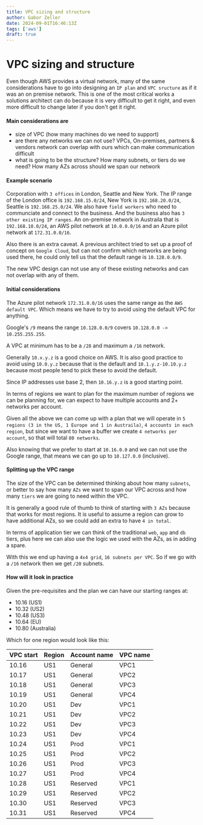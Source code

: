 ```yaml
---
title: VPC sizing and structure
author: Gabor Zeller
date: 2024-09-01T16:46:13Z
tags: ['aws']
draft: true
---
```


# VPC sizing and structure

Even though AWS provides a virtual network, many of the same considerations have to go into designing an `IP plan` and `VPC sructure` as if it was an on premise network. This is one of the most critical works a solutions architect can do because it is very difficult to get it right, and even more difficult to change later if you don't get it right.

#### Main considerations are

- size of VPC (how many machines do we need to support)
- are there any networks we can not use? VPCs, On-premises, partners & vendors network can overlap with ours which can make communication difficult
- what is going to be the structure? How many subnets, or tiers do we need? How many AZs across should we span our network

#### Example scenario

Corporation with `3 offices` in London, Seattle and New York. The IP range of the London office is `192.168.15.0/24`, New York is `192.168.20.0/24`, Seattle is `192.168.25.0/24`. We also have `field workers` who need to communciate and connect to the business. And the business also has `3 other existing IP ranges`. An on-premise network in Austraila that is `192.168.10.0/24`, an AWS pilot network at `10.0.0.0/16` and an Azure pilot network at `172.31.0.0/16`.

Also there is an extra caveat. A previous architect tried to set up a proof of concept on `Google Cloud`, but can not confirm which networks are being used there, he could only tell us that the default range is `10.128.0.0/9`.

The new VPC design can not use any of these existing networks and can not overlap with any of them.

#### Initial considerations

The Azure pilot network `172.31.0.0/16` uses the same range as the `AWS default VPC`. Which means we have to try to avoid using the default VPC for anything.

Google's `/9` means the range `10.128.0.0/9` covers `10.128.0.0 -> 10.255.255.255`.

A VPC at minimum has to be a `/28` and maximum a `/16` network.

Generally `10.x.y.z` is a good choice on AWS. It is also good practice to avoid using `10.0.y.z` because that is the default and `10.1.y.z-10.10.y.z` because most people tend to pick these to avoid the default.

Since IP addresses use base 2, then `10.16.y.z` is a good starting point.

In terms of regions we want to plan for the maximum number of regions we can be planning for, we can expect to have multiple accounts and 2+ networks per account.

Given all the above we can come up with a plan that we will operate in `5 regions (3 in the US, 1 Europe and 1 in Austraila)`, `4 accounts in each region`, but since we want to have a buffer we create `4 networks per account`, so that will total `80 networks`.

Also knowing that we prefer to start at `10.16.0.0` and we can not use the Google range, that means we can go up to `10.127.0.0` (inclusive).

#### Splitting up the VPC range

The size of the VPC can be determined thinking about how many `subnets`, or better to say how many `AZs` we want to span our VPC across and how many `tiers` we are going to need within the VPC.

It is generally a good rule of thumb to think of starting with `3 AZs` because that works for most regions. It is useful to assume a region can grow to have additional AZs, so we could add an extra to have `4 in total`.

In terms of application tier we can think of the traditional `web`, `app` and `db` tiers, plus here we can also use the logic we used with the AZs, as in adding a spare.

With this we end up having a `4x4 grid`, `16 subnets per VPC`. So if we go with a `/16` network then we get `/20` subnets.

#### How will it look in practice

Given the pre-requisites and the plan we can have our starting ranges at:

- 10.16 (US1)
- 10.32 (US2)
- 10.48 (US3)
- 10.64 (EU)
- 10.80 (Australia)

Which for one region would look like this:

| VPC start | Region  | Account name | VPC name |
| --------- | ------- | ------------ | -------- |
| 10.16     | US1     | General      | VPC1     |
| 10.17     | US1     | General      | VPC2     |
| 10.18     | US1     | General      | VPC3     |
| 10.19     | US1     | General      | VPC4     |
| 10.20     | US1     | Dev          | VPC1     |
| 10.21     | US1     | Dev          | VPC2     |
| 10.22     | US1     | Dev          | VPC3     |
| 10.23     | US1     | Dev          | VPC4     |
| 10.24     | US1     | Prod         | VPC1     |
| 10.25     | US1     | Prod         | VPC2     |
| 10.26     | US1     | Prod         | VPC3     |
| 10.27     | US1     | Prod         | VPC4     |
| 10.28     | US1     | Reserved     | VPC1     |
| 10.29     | US1     | Reserved     | VPC2     |
| 10.30     | US1     | Reserved     | VPC3     |
| 10.31     | US1     | Reserved     | VPC4     |




